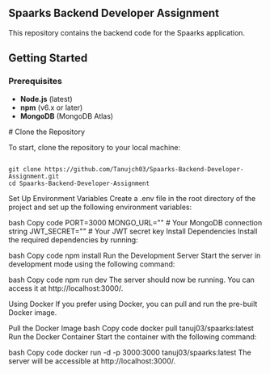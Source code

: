 ## Spaarks Backend Developer Assignment
<p>This repository contains the backend code for the Spaarks application.</p>


## Getting Started
### Prerequisites
<ul>
        <li><strong>Node.js</strong> (latest)</li>
        <li><strong>npm</strong> (v6.x or later)</li>
        <li><strong>MongoDB</strong> (MongoDB Atlas)</li>
</ul>
# Clone the Repository
<p>To start, clone the repository to your local machine:</p>

<code>
git clone https://github.com/Tanujch03/Spaarks-Backend-Developer-Assignment.git
cd Spaarks-Backend-Developer-Assignment
</code>

Set Up Environment Variables
Create a .env file in the root directory of the project and set up the following environment variables:

bash
Copy code
PORT=3000
MONGO_URL=""  # Your MongoDB connection string
JWT_SECRET="" # Your JWT secret key
Install Dependencies
Install the required dependencies by running:

bash
Copy code
npm install
Run the Development Server
Start the server in development mode using the following command:

bash
Copy code
npm run dev
The server should now be running. You can access it at http://localhost:3000/.

Using Docker
If you prefer using Docker, you can pull and run the pre-built Docker image.

Pull the Docker Image
bash
Copy code
docker pull tanuj03/spaarks:latest
Run the Docker Container
Start the container with the following command:

bash
Copy code
docker run -d -p 3000:3000 tanuj03/spaarks:latest
The server will be accessible at http://localhost:3000/.
